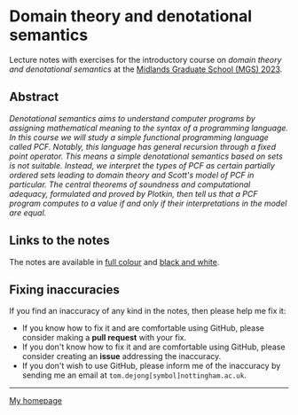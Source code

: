 # Domain theory and denotational semantics

Lecture notes with exercises for the introductory course on *domain theory and
denotational semantics* at the
[Midlands Graduate School (MGS)
2023](https://www.cs.bham.ac.uk/~mhe/events/MGS23/).

## Abstract

*Denotational semantics aims to understand computer programs by assigning
mathematical meaning to the syntax of a programming language. In this course we
will study a simple functional programming language called PCF. Notably, this
language has general recursion through a fixed point operator. This means a
simple denotational semantics based on sets is not suitable. Instead, we
interpret the types of PCF as certain partially ordered sets leading to domain
theory and Scott's model of PCF in particular. The central theorems of soundness
and computational adequacy, formulated and proved by Plotkin, then tell us that
a PCF program computes to a value if and only if their interpretations in the
model are equal.*

## Links to the notes

The notes are available in [full
colour](https://github.com/tomdjong/MGS-domain-theory/releases/latest/download/MGS-domain-theory.pdf)
and [black and
white](https://github.com/tomdjong/MGS-domain-theory/releases/latest/download/MGS-domain-theory_no-colour.pdf).

## Fixing inaccuracies

If you find an inaccuracy of any kind in the notes, then please help me fix it:

- If you know how to fix it and are comfortable using GitHub, please consider
  making a **pull request** with your fix.
- If you don't know how to fix it and are comfortable using GitHub, please
  consider creating an **issue** addressing the inaccuracy.
- If you don't wish to use GitHub, please inform me of the inaccuracy by
  sending me an email at `tom.dejong[symbol]nottingham.ac.uk`.

---

[My homepage](https://tdejong.com)